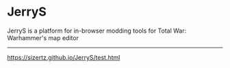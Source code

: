 # JerryS

JerryS is a platform for in-browser modding tools for Total War: Warhammer's map editor 
_____________________
https://sizertz.github.io/JerryS/test.html
